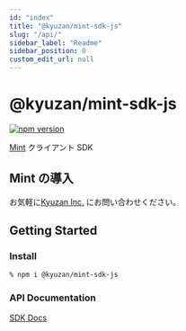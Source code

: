 ```yaml
---
id: "index"
title: "@kyuzan/mint-sdk-js"
slug: "/api/"
sidebar_label: "Readme"
sidebar_position: 0
custom_edit_url: null
---
```


# @kyuzan/mint-sdk-js

[![npm version](https://badge.fury.io/js/%40kyuzan%2Fmint-sdk-js.svg)](https://badge.fury.io/js/%40kyuzan%2Fmint-sdk-js)

[Mint](https://www.mintnft.jp/) クライアント SDK

## Mint の導入

お気軽に[Kyuzan Inc.](https://www.mintnft.jp/) にお問い合わせください。

## Getting Started

### Install

```bash
% npm i @kyuzan/mint-sdk-js
```

### API Documentation

[SDK Docs](https://kyuzaninc.github.io/mint-sdk-js/)
